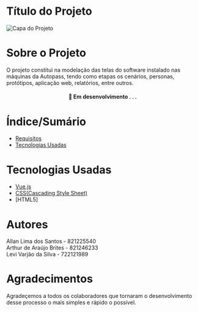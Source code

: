 # Título do Projeto


![Capa do Projeto](https://img.freepik.com/fotos-gratis/close-up-mulher-segurando-cartao_23-2148989575.jpg?size=626&ext=jpg)

# Sobre o Projeto

O projeto constitui na modelação das telas do software instalado nas máquinas da Autopass, tendo como etapas os cenários, personas, protótipos, aplicação web, relatórios, entre outros.

<h4 align="center"> 
	🚧  Em desenvolvimento . . .
</h4>

# Índice/Sumário

* [Requisitos](https://github.com/Allan-Lima-CODY/Projeto-A3---Autopass/tree/main/Requisitos)
* [Tecnologias Usadas](#tecnologias-usadas)

# Tecnologias Usadas

- [Vue.js](https://vuejs.org/)
- [CSS(Cascading Style Sheet)](https://developer.mozilla.org/pt-BR/docs/Web/CSS)
- [HTML5]

# Autores

Allan Lima dos Santos - 821225540 <br/>
Arthur de Araújo Brites - 821246233 <br/>
Levi Varjão da Silva - 722121989

# Agradecimentos

Agradeçemos a todos os colaboradores que tornaram o desenvolvimento desse processo o mais simples e rápido o possível.